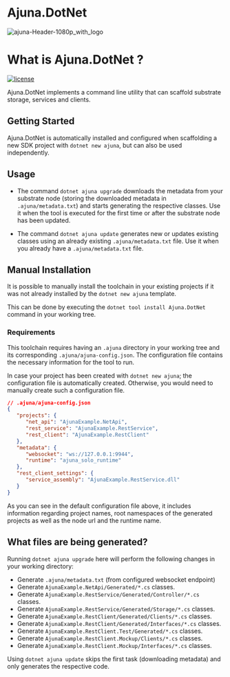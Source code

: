 # Ajuna.DotNet
![ajuna-Header-1080p_with_logo](https://user-images.githubusercontent.com/17710198/136852531-d9eb47cd-efcd-4c88-bdbf-78dfcbffe287.png)

# What is Ajuna.DotNet ?
[![license](https://img.shields.io/github/license/ajuna-network/Ajuna.SDK)](https://github.com/ajuna-network/Ajuna.SDK/blob/origin/LICENSE)

Ajuna.DotNet implements a command line utility that can scaffold substrate storage, services and clients.

## Getting Started
Ajuna.DotNet is automatically installed and configured when scaffolding a new SDK project with `dotnet new ajuna`, but can also be used independently.

## Usage

- The command `dotnet ajuna upgrade` downloads the metadata from your substrate node (storing the downloaded metadata in `.ajuna/metadata.txt`) and starts generating the respective classes. Use it when the tool is executed for the first time or after the substrate node has been updated.


- The command `dotnet ajuna update` generates new or updates existing classes using an already existing `.ajuna/metadata.txt` file. Use it when you already have a  `.ajuna/metadata.txt` file.


## Manual Installation
It is possible to manually install the toolchain in your existing projects if it was not already installed by the `dotnet new ajuna` template.

This can be done by executing the `dotnet tool install Ajuna.DotNet` command in your working tree.

### Requirements

This toolchain requires having an `.ajuna` directory in your working tree and its corresponding `.ajuna/ajuna-config.json`. The configuration file contains the necessary information for the tool to run.

In case your project has been created with `dotnet new ajuna`; the configuration file is automatically created. Otherwise, you would need to manually create such a configuration file.


```json
// .ajuna/ajuna-config.json
{
   "projects": {
      "net_api": "AjunaExample.NetApi",
      "rest_service": "AjunaExample.RestService",
      "rest_client": "AjunaExample.RestClient"
   },
   "metadata": {
      "websocket": "ws://127.0.0.1:9944",
      "runtime": "ajuna_solo_runtime"
   },
   "rest_client_settings": {
      "service_assembly": "AjunaExample.RestService.dll"
   }
}
```

As you can see in the default configuration file above, it includes information regarding project names, root namespaces of the generated projects as well as the node url and the runtime name.

## What files are being generated?

Running `dotnet ajuna upgrade` here will perform the following changes in your working directory:

- Generate `.ajuna/metadata.txt` (from configured websocket endpoint)
- Generate `AjunaExample.NetApi/Generated/*.cs` classes.
- Generate `AjunaExample.RestService/Generated/Controller/*.cs` classes.
- Generate `AjunaExample.RestService/Generated/Storage/*.cs` classes.
- Generate `AjunaExample.RestClient/Generated/Clients/*.cs` classes.
- Generate `AjunaExample.RestClient/Generated/Interfaces/*.cs` classes.
- Generate `AjunaExample.RestClient.Test/Generated/*.cs` classes.
- Generate `AjunaExample.RestClient.Mockup/Clients/*.cs` classes.
- Generate `AjunaExample.RestClient.Mockup/Interfaces/*.cs` classes.

Using `dotnet ajuna update` skips the first task (downloading metadata) and only generates the respective code.